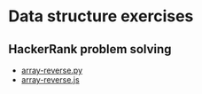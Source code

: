 # Data structure exercises

## HackerRank problem solving
* [array-reverse.py](https://github.com/flkt-crnpio/data-structures-exercises/blob/master/array-reverse.py)
* [array-reverse.js](https://github.com/flkt-crnpio/data-structures-exercises/blob/master/array-reverse.js)
